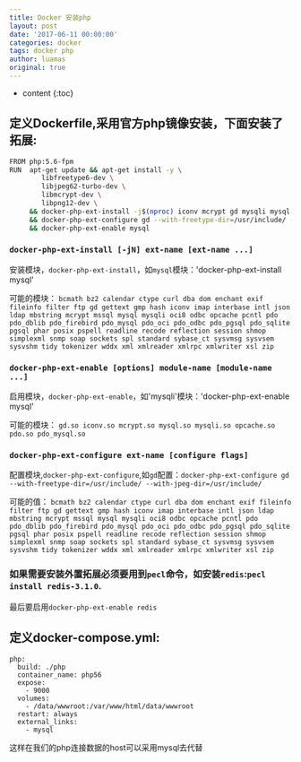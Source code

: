 ```yaml
---
title: Docker 安装php
layout: post
date: '2017-06-11 00:00:00'
categories: docker
tags: docker php
author: luamas
original: true
---
```


* content
{:toc}

## 定义Dockerfile,采用官方php镜像安装，下面安装了拓展:

```bash
FROM php:5.6-fpm
RUN  apt-get update && apt-get install -y \
        libfreetype6-dev \
        libjpeg62-turbo-dev \
        libmcrypt-dev \
        libpng12-dev \
     && docker-php-ext-install -j$(nproc) iconv mcrypt gd mysqli mysql pdo pdo_mysql  \
     && docker-php-ext-configure gd --with-freetype-dir=/usr/include/ --with-jpeg-dir=/usr/include/ \
     && docker-php-ext-enable mysql
```


### `docker-php-ext-install [-jN] ext-name [ext-name ...]`

安装模块，`docker-php-ext-install`，如`mysql`模块：'docker-php-ext-install mysql'

可能的模块：
`bcmath bz2 calendar ctype curl dba dom enchant exif fileinfo filter ftp gd gettext gmp hash iconv imap interbase intl json ldap mbstring mcrypt mssql mysql mysqli oci8 odbc opcache pcntl pdo pdo_dblib pdo_firebird pdo_mysql pdo_oci pdo_odbc pdo_pgsql pdo_sqlite pgsql phar posix pspell readline recode reflection session shmop simplexml snmp soap sockets spl standard sybase_ct sysvmsg sysvsem sysvshm tidy tokenizer wddx xml xmlreader xmlrpc xmlwriter xsl zip`




### `docker-php-ext-enable [options] module-name [module-name ...]`

启用模块，`docker-php-ext-enable`，如'mysqli'模块：'docker-php-ext-enable mysql'

可能的模块：
`gd.so iconv.so mcrypt.so mysql.so mysqli.so opcache.so pdo.so pdo_mysql.so`




### `docker-php-ext-configure ext-name [configure flags]`

配置模块,`docker-php-ext-configure`,如`gd`配置：`docker-php-ext-configure gd --with-freetype-dir=/usr/include/ --with-jpeg-dir=/usr/include/`

可能的值：
`bcmath bz2 calendar ctype curl dba dom enchant exif fileinfo filter ftp gd gettext gmp hash iconv imap interbase intl json ldap mbstring mcrypt mssql mysql mysqli oci8 odbc opcache pcntl pdo pdo_dblib pdo_firebird pdo_mysql pdo_oci pdo_odbc pdo_pgsql pdo_sqlite pgsql phar posix pspell readline recode reflection session shmop simplexml snmp soap sockets spl standard sybase_ct sysvmsg sysvsem sysvshm tidy tokenizer wddx xml xmlreader xmlrpc xmlwriter xsl zip`




### 如果需要安装外置拓展必须要用到`pecl`命令，如安装`redis`:`pecl install redis-3.1.0`.
最后要启用`docker-php-ext-enable redis`


## 定义docker-compose.yml:

```docker
php:
  build: ./php
  container_name: php56
  expose:
    - 9000
  volumes:
    - /data/wwwroot:/var/www/html/data/wwwroot
  restart: always
  external_links:
    - mysql
```

这样在我们的php连接数据的host可以采用mysql去代替


